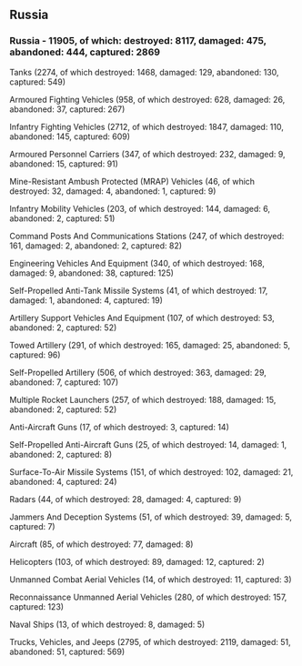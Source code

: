 
 
 ## Russia
 
 ### Russia - 11905, of which: destroyed: 8117, damaged: 475, abandoned: 444, captured: 2869

 

 

 Tanks (2274, of which destroyed: 1468, damaged: 129, abandoned: 130, captured: 549)

 Armoured Fighting Vehicles (958, of which destroyed: 628, damaged: 26, abandoned: 37, captured: 267)

 Infantry Fighting Vehicles (2712, of which destroyed: 1847, damaged: 110, abandoned: 145, captured: 609)

 Armoured Personnel Carriers (347, of which destroyed: 232, damaged: 9, abandoned: 15, captured: 91)

 Mine-Resistant Ambush Protected (MRAP) Vehicles (46, of which destroyed: 32, damaged: 4, abandoned: 1, captured: 9)

 Infantry Mobility Vehicles (203, of which destroyed: 144, damaged: 6, abandoned: 2, captured: 51)

 Command Posts And Communications Stations (247, of which destroyed: 161, damaged: 2, abandoned: 2, captured: 82)

 Engineering Vehicles And Equipment (340, of which destroyed: 168, damaged: 9, abandoned: 38, captured: 125)

 Self-Propelled Anti-Tank Missile Systems (41, of which destroyed: 17, damaged: 1, abandoned: 4, captured: 19)

 Artillery Support Vehicles And Equipment (107, of which destroyed: 53, abandoned: 2, captured: 52)

 Towed Artillery (291, of which destroyed: 165, damaged: 25, abandoned: 5, captured: 96)

 Self-Propelled Artillery (506, of which destroyed: 363, damaged: 29, abandoned: 7, captured: 107)

 Multiple Rocket Launchers (257, of which destroyed: 188, damaged: 15, abandoned: 2, captured: 52)

 Anti-Aircraft Guns (17, of which destroyed: 3, captured: 14)

 Self-Propelled Anti-Aircraft Guns (25, of which destroyed: 14, damaged: 1, abandoned: 2, captured: 8)

 Surface-To-Air Missile Systems (151, of which destroyed: 102, damaged: 21, abandoned: 4, captured: 24)

 Radars (44, of which destroyed: 28, damaged: 4, captured: 9)

 Jammers And Deception Systems (51, of which destroyed: 39, damaged: 5, captured: 7)

 Aircraft (85, of which destroyed: 77, damaged: 8)

 Helicopters (103, of which destroyed: 89, damaged: 12, captured: 2)

 Unmanned Combat Aerial Vehicles (14, of which destroyed: 11, captured: 3)

 Reconnaissance Unmanned Aerial Vehicles (280, of which destroyed: 157, captured: 123)

 Naval Ships (13, of which destroyed: 8, damaged: 5)

 Trucks, Vehicles, and Jeeps (2795, of which destroyed: 2119, damaged: 51, abandoned: 51, captured: 569)

